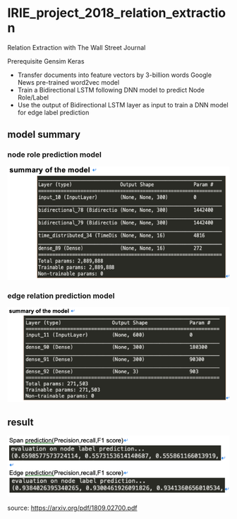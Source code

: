 # IRIE_project_2018_relation_extraction
Relation Extraction with The Wall Street Journal

Prerequisite
Gensim
Keras


* Transfer documents into feature vectors by 3-billion words Google News pre-trained word2vec model
* Train a Bidirectional LSTM following DNN model to predict Node Role/Label
* Use the output of Bidirectional LSTM layer as input to train a DNN model for edge label prediction

## model summary
### node role prediction model
![alt text](https://github.com/leduoyang/IRIE_project_2018_relation_extraction/blob/master/result/model_node.png)
### edge relation prediction model
![alt text](https://github.com/leduoyang/IRIE_project_2018_relation_extraction/blob/master/result/model_edge.png)

## result
![alt text](https://github.com/leduoyang/IRIE_project_2018_relation_extraction/blob/master/result/eval.png)


source:
https://arxiv.org/pdf/1809.02700.pdf

